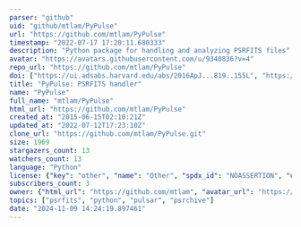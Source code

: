 ```yaml
---
parser: "github"
uid: "github/mtlam/PyPulse"
url: "https://github.com/mtlam/PyPulse"
timestamp: "2022-07-17 17:20:11.680333"
description: "Python package for handling and analyzing PSRFITS files"
avatar: "https://avatars.githubusercontent.com/u/9340836?v=4"
repo_url: "https://github.com/mtlam/PyPulse"
doi: ["https://ui.adsabs.harvard.edu/abs/2016ApJ...819..155L", "https://ui.adsabs.harvard.edu/abs/2017ascl.soft06011L/abstract"]
title: "PyPulse: PSRFITS handler"
name: "PyPulse"
full_name: "mtlam/PyPulse"
html_url: "https://github.com/mtlam/PyPulse"
created_at: "2015-06-15T02:10:21Z"
updated_at: "2022-07-12T17:23:10Z"
clone_url: "https://github.com/mtlam/PyPulse.git"
size: 1969
stargazers_count: 13
watchers_count: 13
language: "Python"
license: {"key": "other", "name": "Other", "spdx_id": "NOASSERTION", "url": null, "node_id": "MDc6TGljZW5zZTA="}
subscribers_count: 3
owner: {"html_url": "https://github.com/mtlam", "avatar_url": "https://avatars.githubusercontent.com/u/9340836?v=4", "login": "mtlam", "type": "User"}
topics: ["psrfits", "python", "pulsar", "psrchive"]
date: "2024-11-09 14:24:19.897461"
---
```

